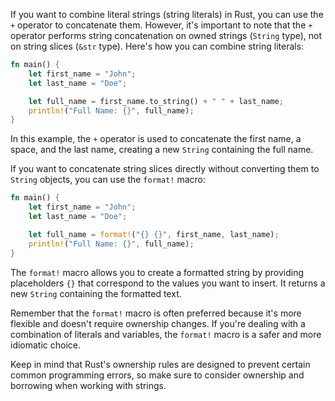 If you want to combine literal strings (string literals) in Rust, you can use the `+` operator to concatenate them. However, it's important to note that the `+` operator performs string concatenation on owned strings (`String` type), not on string slices (`&str` type). Here's how you can combine string literals:

```rust
fn main() {
    let first_name = "John";
    let last_name = "Doe";

    let full_name = first_name.to_string() + " " + last_name;
    println!("Full Name: {}", full_name);
}
```

In this example, the `+` operator is used to concatenate the first name, a space, and the last name, creating a new `String` containing the full name.

If you want to concatenate string slices directly without converting them to `String` objects, you can use the `format!` macro:

```rust
fn main() {
    let first_name = "John";
    let last_name = "Doe";

    let full_name = format!("{} {}", first_name, last_name);
    println!("Full Name: {}", full_name);
}
```

The `format!` macro allows you to create a formatted string by providing placeholders `{}` that correspond to the values you want to insert. It returns a new `String` containing the formatted text.

Remember that the `format!` macro is often preferred because it's more flexible and doesn't require ownership changes. If you're dealing with a combination of literals and variables, the `format!` macro is a safer and more idiomatic choice.

Keep in mind that Rust's ownership rules are designed to prevent certain common programming errors, so make sure to consider ownership and borrowing when working with strings.
